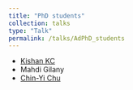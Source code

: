 ```yaml
---
title: "PhD students"
collection: talks
type: "Talk"
permalink: /talks/AdPhD_students
---
```


* [Kishan KC](https://kishankc.com.np)
* Mahdi Gilany   
* [Chin-Yi Chu](https://www.urmc.rochester.edu/people/23690042-chin-yi-chu)
